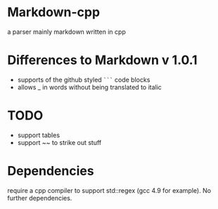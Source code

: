 # Markdown-cpp
a parser mainly markdown written in cpp

# Differences to Markdown v 1.0.1
* supports of the github styled <code>```</code> code blocks
* allows \_ in words without being translated to italic

# TODO
* support tables
* support \~\~ to strike out stuff

# Dependencies
require a cpp compiler to support std::regex (gcc 4.9 for example).
No further dependencies.

[1]: http://daringfireball.net/projects/markdown/
